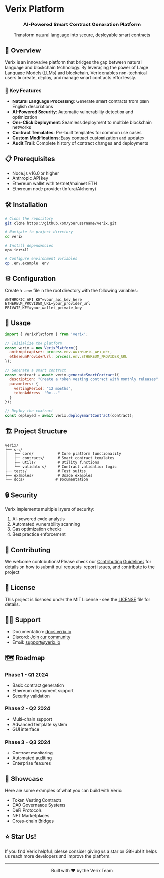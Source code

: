# Verix Platform

<div align="center">
  <h3>AI-Powered Smart Contract Generation Platform</h3>
  <p>Transform natural language into secure, deployable smart contracts</p>
</div>

## 🚀 Overview

Verix is an innovative platform that bridges the gap between natural language and blockchain technology. By leveraging the power of Large Language Models (LLMs) and blockchain, Verix enables non-technical users to create, deploy, and manage smart contracts effortlessly.

### 🎯 Key Features

- **Natural Language Processing**: Generate smart contracts from plain English descriptions
- **AI-Powered Security**: Automatic vulnerability detection and optimization
- **One-Click Deployment**: Seamless deployment to multiple blockchain networks
- **Contract Templates**: Pre-built templates for common use cases
- **Custom Modifications**: Easy contract customization and updates
- **Audit Trail**: Complete history of contract changes and deployments

## 📋 Prerequisites

- Node.js v16.0 or higher
- Anthropic API key
- Ethereum wallet with testnet/mainnet ETH
- Ethereum node provider (Infura/Alchemy)

## 🛠 Installation

```bash
# Clone the repository
git clone https://github.com/yourusername/verix.git

# Navigate to project directory
cd verix

# Install dependencies
npm install

# Configure environment variables
cp .env.example .env
```

## ⚙️ Configuration

Create a `.env` file in the root directory with the following variables:

```env
ANTHROPIC_API_KEY=your_api_key_here
ETHEREUM_PROVIDER_URL=your_provider_url
PRIVATE_KEY=your_wallet_private_key
```

## 📖 Usage

```javascript
import { VerixPlatform } from 'verix';

// Initialize the platform
const verix = new VerixPlatform({
  anthropicApiKey: process.env.ANTHROPIC_API_KEY,
  ethereumProviderUrl: process.env.ETHEREUM_PROVIDER_URL
});

// Generate a smart contract
const contract = await verix.generateSmartContract({
  description: "Create a token vesting contract with monthly releases",
  parameters: {
    vestingPeriod: "12 months",
    tokenAddress: "0x..."
  }
});

// Deploy the contract
const deployed = await verix.deploySmartContract(contract);
```

## 🏗 Project Structure

```
verix/
├── src/
│   ├── core/           # Core platform functionality
│   ├── contracts/      # Smart contract templates
│   ├── utils/          # Utility functions
│   └── validators/     # Contract validation logic
├── tests/              # Test suites
├── examples/           # Usage examples
└── docs/              # Documentation
```

## 🔒 Security

Verix implements multiple layers of security:

1. AI-powered code analysis
2. Automated vulnerability scanning
3. Gas optimization checks
4. Best practice enforcement

## 🤝 Contributing

We welcome contributions! Please check our [Contributing Guidelines](CONTRIBUTING.md) for details on how to submit pull requests, report issues, and contribute to the project.

## 📄 License

This project is licensed under the MIT License - see the [LICENSE](LICENSE) file for details.

## 🙋‍♂️ Support

- Documentation: [docs.verix.io](https://docs.verix.io)
- Discord: [Join our community](https://discord.gg/verix)
- Email: support@verix.io

## 🗺 Roadmap

### Phase 1 - Q1 2024
- Basic contract generation
- Ethereum deployment support
- Security validation

### Phase 2 - Q2 2024
- Multi-chain support
- Advanced template system
- GUI interface

### Phase 3 - Q3 2024
- Contract monitoring
- Automated auditing
- Enterprise features

## 💫 Showcase

Here are some examples of what you can build with Verix:
- Token Vesting Contracts
- DAO Governance Systems
- DeFi Protocols
- NFT Marketplaces
- Cross-chain Bridges

## ⭐️ Star Us!
If you find Verix helpful, please consider giving us a star on GitHub! It helps us reach more developers and improve the platform.

---
<div align="center">
  <p>Built with ❤️ by the Verix Team</p>
</div>
